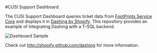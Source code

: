 #CUSI Support Dashboard

The CUSI Support Dashboard queries ticket data from [FootPrints Service Core](http://www.bmc.com/it-solutions/footprints-service-core.html) and displays it in [Dashing by Shopify](http://shopify.github.io/dashing/).  This repository provides an example of integrating Dashing with a T-SQL backend.

![Dashboard Sample](http://i.imgur.com/T6GHRPe.png)

Check out http://shopify.github.com/dashing for more information.
